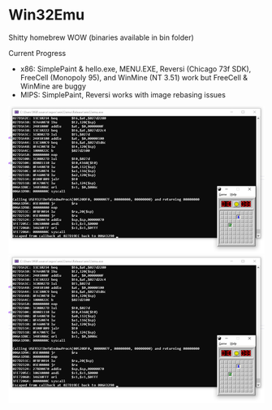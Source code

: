 # Win32Emu
Shitty homebrew WOW (binaries available in bin folder)

Current Progress
- x86: SimplePaint & hello.exe, MENU.EXE, Reversi (Chicago 73f SDK), FreeCell (Monopoly 95), and WinMine (NT 3.51) work but FreeCell & WinMine are buggy
- MIPS: SimplePaint, Reversi works with image rebasing issues

![MIPS WinMine on x86!](/bin/mips2.png)
![MIPS Reversi on x86!](/bin/mips.png)
